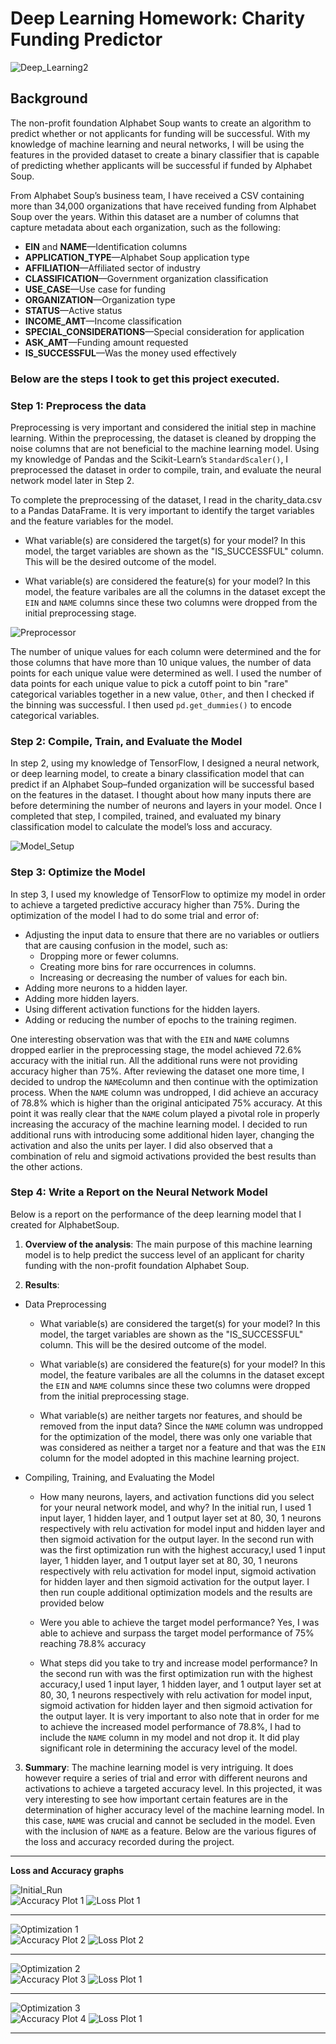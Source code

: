 # Deep Learning Homework: Charity Funding Predictor
![Deep_Learning2](/Images/Deep_Learning2.jpg)

## Background

The non-profit foundation Alphabet Soup wants to create an algorithm to predict whether or not applicants for funding will be successful. With my knowledge of machine learning and neural networks, I will be using the features in the provided dataset to create a binary classifier that is capable of predicting whether applicants will be successful if funded by Alphabet Soup.

From Alphabet Soup’s business team, I have received a CSV containing more than 34,000 organizations that have received funding from Alphabet Soup over the years. Within this dataset are a number of columns that capture metadata about each organization, such as the following:

* **EIN** and **NAME**—Identification columns
* **APPLICATION_TYPE**—Alphabet Soup application type
* **AFFILIATION**—Affiliated sector of industry
* **CLASSIFICATION**—Government organization classification
* **USE_CASE**—Use case for funding
* **ORGANIZATION**—Organization type
* **STATUS**—Active status
* **INCOME_AMT**—Income classification
* **SPECIAL_CONSIDERATIONS**—Special consideration for application
* **ASK_AMT**—Funding amount requested
* **IS_SUCCESSFUL**—Was the money used effectively

### Below are the steps I took to get this project executed.

### Step 1: Preprocess the data

Preprocessing is very important and considered the initial step in machine learning. Within the preprocessing, the dataset is cleaned by dropping the noise columns that are not beneficial to the machine learning model. Using my knowledge of Pandas and the Scikit-Learn’s `StandardScaler()`, I preprocessed the dataset in order to compile, train, and evaluate the neural network model later in Step 2.

To complete the preprocessing of the dataset, I read in the charity_data.csv to a Pandas DataFrame. It is very important to identify the target variables and the feature variables for the model.
  * What variable(s) are considered the target(s) for your model?
    In this model, the target variables are shown as the "IS_SUCCESSFUL" column. This will be the desired outcome of the model. 
  
  * What variable(s) are considered the feature(s) for your model?
     In this model, the feature varibales are all the columns in the dataset except the `EIN` and `NAME` columns since these two columns were dropped from the initial preprocessing stage.
   
![Preprocessor](/Images/Preprocessor.jpg)

The number of unique values for each column were determined and the for those columns that have more than 10 unique values, the number of data points for each unique value were determined as well. I used the number of data points for each unique value to pick a cutoff point to bin "rare" categorical variables together in a new value, `Other`, and then I checked if the binning was successful. I then used `pd.get_dummies()` to encode categorical variables.

### Step 2: Compile, Train, and Evaluate the Model

In step 2, using my knowledge of TensorFlow, I designed a neural network, or deep learning model, to create a binary classification model that can predict if an Alphabet Soup–funded organization will be successful based on the features in the dataset. I thought about how many inputs there are before determining the number of neurons and layers in your model. Once I completed that step, I compiled, trained, and evaluated my binary classification model to calculate the model’s loss and accuracy.

![Model_Setup](/Images/Model_Setup.jpg)

### Step 3: Optimize the Model

In step 3, I used my knowledge of TensorFlow to optimize my model in order to achieve a targeted predictive accuracy higher than 75%. During the optimization of the model I had to do some trial and error of:
* Adjusting the input data to ensure that there are no variables or outliers that are causing confusion in the model, such as:
  * Dropping more or fewer columns.
  * Creating more bins for rare occurrences in columns.
  * Increasing or decreasing the number of values for each bin.
* Adding more neurons to a hidden layer.
* Adding more hidden layers.
* Using different activation functions for the hidden layers.
* Adding or reducing the number of epochs to the training regimen.

One interesting observation was that with the `EIN` and `NAME` columns  dropped earlier in the preprocessing stage, the model achieved 72.6% accuracy with the initial run. All the additional runs were not providing accuracy higher than 75%. After reviewing the dataset one more time, I decided to undrop the `NAME`column and then continue with the optimization process. When the `NAME` column was undropped, I did achieve an accuracy of 78.8% which is higher than the original anticipated 75% accuracy. At this point it was really clear that the `NAME` colum played a pivotal role in properly increasing the accuracy of the machine learning model. I decided to run additional runs with introducing some additional hiden layer, changing the activation and also the units per layer. I did also observed that a combination of relu and sigmoid activations provided the best results than the other actions.

### Step 4: Write a Report on the Neural Network Model

Below is a report on the performance of the deep learning model that I created for AlphabetSoup.

1. **Overview of the analysis**: 
    The main purpose of this machine learning model is to help predict the success level of an applicant for charity funding with the non-profit foundation Alphabet Soup.

2. **Results**: 

  * Data Preprocessing
    * What variable(s) are considered the target(s) for your model?
      In this model, the target variables are shown as the "IS_SUCCESSFUL" column. This will be the desired outcome of the model. 

    * What variable(s) are considered the feature(s) for your model?
      In this model, the feature varibales are all the columns in the dataset except the `EIN` and `NAME` columns since these two columns were dropped from the initial preprocessing stage.
    * What variable(s) are neither targets nor features, and should be removed from the input data?
      Since the `NAME` column was undropped for the optimization of the model, there was only one variable that was considered as neither a target nor a feature and that was the `EIN` column for the model adopted in this machine learning project.
    
  * Compiling, Training, and Evaluating the Model
    * How many neurons, layers, and activation functions did you select for your neural network model, and why?
      In the initial run, I used 1 input layer, 1 hidden layer, and 1 output layer set at 80, 30, 1 neurons respectively with relu activation for model input and hidden layer and then sigmoid activation for the output layer. In the second run with was the first optimization run with the highest accuracy,I used 1 input layer, 1 hidden layer, and 1 output layer set at 80, 30, 1 neurons respectively with relu activation for model input, sigmoid activation for hidden layer and then sigmoid activation for the output layer. I then run couple additional optimization models and the results are provided below
    * Were you able to achieve the target model performance?
      Yes, I was able to achieve and surpass the target model performance of 75% reaching 78.8% accuracy
      
    * What steps did you take to try and increase model performance?
      In the second run with was the first optimization run with the highest accuracy,I used 1 input layer, 1 hidden layer, and 1 output layer set at 80, 30, 1 neurons respectively with relu activation for model input, sigmoid activation for hidden layer and then sigmoid activation for the output layer. It is very important to also note that in order for me to achieve the increased model performance of 78.8%, I had to include the `NAME` column in my model and not drop it. It did play significant role in determining the accuracy level of the model.
      
3. **Summary**:
The machine learning model is very intriguing. It does however require a series of trial and error with different neurons and activations to achieve a targeted accuracy level. In this projected, it was very interesting to see how important certain features are in the determination of higher accuracy level of the machine learning model. In this case, `NAME` was crucial and cannot be secluded in the model. Even with the inclusion of `NAME` as a feature. Below are the various figures of the loss and accuracy recorded during the project.
---
**Loss and Accuracy graphs**

![Initial_Run](/Images/Initial_Run.jpg)      
![Accuracy Plot 1](/Images/accuracy_plot1.PNG)      ![Loss Plot 1](/Images/loss_plot1.PNG)

---
![Optimization 1](/Images/Optimization_1.jpg)      
![Accuracy Plot 2](/Images/accuracy_plot2.PNG)      ![Loss Plot 2](/Images/loss_plot2.PNG)

---
![Optimization 2](/Images/Optimization_2.jpg)      
![Accuracy Plot 3](/Images/accuracy_plot3.PNG)      ![Loss Plot 1](/Images/loss_plot3.PNG)

---
![Optimization 3](/Images/Optimization_3.jpg)      
![Accuracy Plot 4](/Images/accuracy_plot4.PNG)      ![Loss Plot 1](/Images/loss_plot4.PNG)

---
